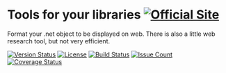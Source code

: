 # Tools for your libraries [![Official Site](https://img.shields.io/badge/site-servodroid.com-orange.svg)](http://servodroid.com)

Format your .net object to be displayed on web. There is also a little web research tool, but not very efficient.

[![Version Status](https://img.shields.io/nuget/v/Tools4Libraries.svg)](https://www.nuget.org/packages/Tools4Libraries/)
[![License](https://img.shields.io/github/license/brandondahler/Data.HashFunction.svg)](https://raw.githubusercontent.com/ThibaultMontaufray/Tools4Libraries/master/License)
[![Build Status](https://travis-ci.org/ThibaultMontaufray/Tools4Libraries.svg?branch=master)](https://travis-ci.org/ThibaultMontaufray/Tools4Libraries) 
[![Issue Count](https://codeclimate.com/github/ThibaultMontaufray/Tools4Libraries/badges/issue_count.svg)](https://codeclimate.com/github/ThibaultMontaufray/Tools4Libraries)
[![Coverage Status](https://coveralls.io/repos/ThibaultMontaufray/Tools4Libraries/badge.svg?branch=xunit-opencover-appveyor)](https://coveralls.io/github/ThibaultMontaufray/Tools4Libraries?branch=xunit-opencover-appveyor)
